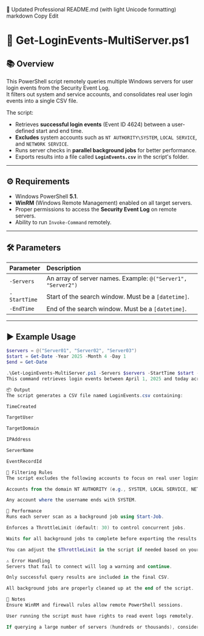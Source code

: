 📄 Updated Professional README.md (with light Unicode formatting)
markdown
Copy
Edit
# 📄 Get-LoginEvents-MultiServer.ps1

## 📚 Overview
This PowerShell script remotely queries multiple Windows servers for user login events from the Security Event Log.  
It filters out system and service accounts, and consolidates real user login events into a single CSV file.

The script:
- Retrieves **successful login events** (Event ID 4624) between a user-defined start and end time.
- **Excludes** system accounts such as `NT AUTHORITY\SYSTEM`, `LOCAL SERVICE`, and `NETWORK SERVICE`.
- Runs server checks in **parallel background jobs** for better performance.
- Exports results into a file called **`LoginEvents.csv`** in the script's folder.

---

## ⚙️ Requirements
- Windows PowerShell **5.1**.
- **WinRM** (Windows Remote Management) enabled on all target servers.
- Proper permissions to access the **Security Event Log** on remote servers.
- Ability to run `Invoke-Command` remotely.

---

## 🛠 Parameters

| Parameter | Description |
|:---|:---|
| `-Servers` | An array of server names. Example: `@("Server1", "Server2")` |
| `-StartTime` | Start of the search window. Must be a `[datetime]`. |
| `-EndTime` | End of the search window. Must be a `[datetime]`. |

---

## ▶️ Example Usage

```powershell
$servers = @("Server01", "Server02", "Server03")
$start = Get-Date -Year 2025 -Month 4 -Day 1
$end = Get-Date

.\Get-LoginEvents-MultiServer.ps1 -Servers $servers -StartTime $start -EndTime $end
This command retrieves login events between April 1, 2025 and today across the specified servers.

📦 Output
The script generates a CSV file named LoginEvents.csv containing:

TimeCreated

TargetUser

TargetDomain

IPAddress

ServerName

EventRecordId

🧹 Filtering Rules
The script excludes the following accounts to focus on real user logins:

Accounts from the domain NT AUTHORITY (e.g., SYSTEM, LOCAL SERVICE, NETWORK SERVICE).

Any account where the username ends with SYSTEM.

🚀 Performance
Runs each server scan as a background job using Start-Job.

Enforces a ThrottleLimit (default: 30) to control concurrent jobs.

Waits for all background jobs to complete before exporting the results.

You can adjust the $ThrottleLimit in the script if needed based on your system performance.

⚠️ Error Handling
Servers that fail to connect will log a warning and continue.

Only successful query results are included in the final CSV.

All background jobs are properly cleaned up at the end of the script.

📝 Notes
Ensure WinRM and firewall rules allow remote PowerShell sessions.

User running the script must have rights to read event logs remotely.

If querying a large number of servers (hundreds or thousands), consider tuning ThrottleLimit to prevent resource exhaustion.